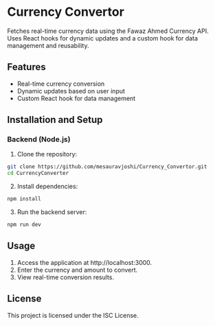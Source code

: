 # Currency Convertor
Fetches real-time currency data using the Fawaz Ahmed Currency API. Uses React hooks for dynamic updates and a custom hook for data management and reusability.

## Features
- Real-time currency conversion
- Dynamic updates based on user input
- Custom React hook for data management

## Installation and Setup

###  Backend (Node.js)

1. Clone the repository:
```bash
git clone https://github.com/mesauravjoshi/Currency_Convertor.git
cd CurrencyConverter
```
 
2. Install dependencies:
```bash
npm install
```

3. Run the backend server:
```bash
npm run dev
```


## Usage
1. Access the application at http://localhost:3000.
2. Enter the currency and amount to convert.
3. View real-time conversion results.

## License
This project is licensed under the ISC License.

